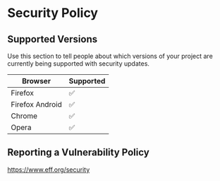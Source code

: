 # Security Policy

## Supported Versions

Use this section to tell people about which versions of your project are
currently being supported with security updates.

| Browser         |  Supported         |
| --------------- | ------------------ |
| Firefox         | :white_check_mark: |
| Firefox Android | :white_check_mark: |
| Chrome          | :white_check_mark: |
| Opera           | :white_check_mark: |

## Reporting a Vulnerability Policy

https://www.eff.org/security
